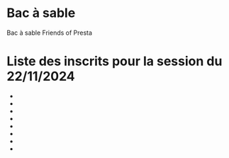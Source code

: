 # Bac à sable
Bac à sable Friends of Presta

# Liste des inscrits pour la session du 22/11/2024

-
-
-
-
-
-
-
- 
